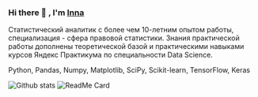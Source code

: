 ### Hi there 👋 , I'm <a href="https://daniilshat.ru/" target="_blank">Inna</a> 

Статистический аналитик с более чем 10-летним опытом работы, специализация - сфера правовой статистики. Знания практической работы дополнены теоретической базой и практическими навыками курсов Яндекс Практикума по специальности Data Science. 

Python, Pandas, Numpy, Matplotlib, SciPy, Scikit-learn, TensorFlow, Keras

![Github stats](https://github-readme-stats.vercel.app/api?username=Innagorbunova)
![ReadMe Card](https://github-readme-stats.vercel.app/api/pin/?username=Innagorbunova&repo=Yandex.Praktikum-Data-Science-Projects) 

<!--
**Innagorbunova/Innagorbunova** is a ✨ _special_ ✨ repository because its `README.md` (this file) appears on your GitHub profile.

Here are some ideas to get you started:

- 🔭 I’m currently working on ...
- 🌱 I’m currently learning ...
- 👯 I’m looking to collaborate on ...
- 🤔 I’m looking for help with ...
- 💬 Ask me about ...
- 📫 How to reach me: ...
- 😄 Pronouns: ...
- ⚡ Fun fact: ...
-->
